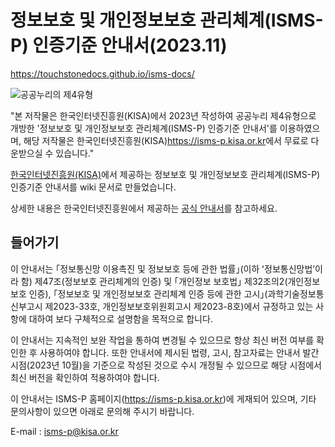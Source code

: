 # 정보보호 및 개인정보보호 관리체계(ISMS-P) 인증기준 안내서(2023.11)

<https://touchstonedocs.github.io/isms-docs/>

![공공누리의 제4유형](img_opentype04.jpg "공공누리의 제4유형")

"본 저작물은 한국인터넷진흥원(KISA)에서 2023년 작성하여 공공누리 제4유형으로 개방한 '정보보호 및 개인정보보호 관리체계(ISMS-P) 인증기준 안내서'를 이용하였으며, 해당 저작물은 한국인터넷진흥원(KISA)<https://isms-p.kisa.or.kr>에서 무료로 다운받으실 수 있습니다."

[한국인터넷진흥원(KISA)](https://isms-p.kisa.or.kr/)에서 제공하는 정보보호 및 개인정보보호 관리체계(ISMS-P) 인증기준 안내서를 wiki 문서로 만들었습니다.  

상세한 내용은 한국인터넷진흥원에서 제공하는 [공식 안내서](https://isms.kisa.or.kr/main/ispims/notice/?boardId=bbs_0000000000000014&mode=view&cntId=21)를 참고하세요.

## 들어가기

이 안내서는 ｢정보통신망 이용촉진 및 정보보호 등에 관한 법률｣(이하 ʻ정보통신망법ʼ이라 함) 제47조(정보보호 관리체계의 인증) 및 ｢개인정보 보호법｣ 제32조의2(개인정보 보호 인증), ｢정보보호 및 개인정보보호 관리체계 인증 등에 관한 고시｣(과학기술정보통신부고시 제2023-33호, 개인정보보호위원회고시 제2023-8호)에서 규정하고 있는 사항에 대하여 보다 구체적으로 설명함을 목적으로 합니다.

이 안내서는 지속적인 보완 작업을 통하여 변경될 수 있으므로 항상 최신 버전 여부를 확인한 후 사용하여야 합니다. 또한 안내서에 제시된 법령, 고시, 참고자료는 안내서 발간시점(2023년 10월)을 기준으로 작성된 것으로 수시 개정될 수 있으므로 해당 시점에서 최신 버전을 확인하여 적용하여야 합니다.

이 안내서는 ISMS­-P 홈페이지(<https://isms-p.kisa.or.kr>)에 게재되어 있으며, 기타 문의사항이 있으면 아래로 문의해 주시기 바랍니다.

E-mail : <isms-p@kisa.or.kr>
